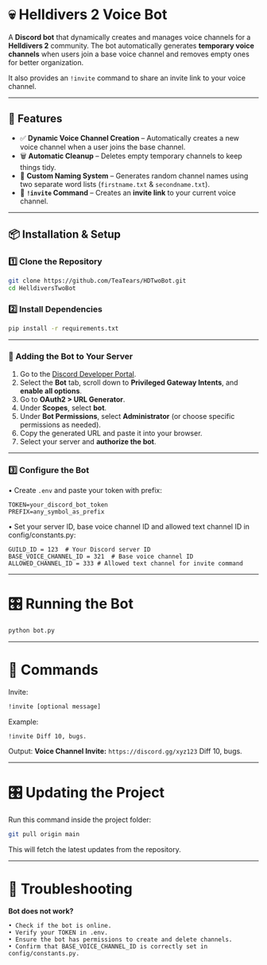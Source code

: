 # 💀 Helldivers 2 Voice Bot

A **Discord bot** that dynamically creates and manages voice channels for a **Helldivers 2** community. The bot automatically generates **temporary voice channels** when users join a base voice channel and removes empty ones for better organization.  

It also provides an `!invite` command to share an invite link to your voice channel.  

---

## 🚀 Features
- ✅ **Dynamic Voice Channel Creation** – Automatically creates a new voice channel when a user joins the base channel.
- 🗑 **Automatic Cleanup** – Deletes empty temporary channels to keep things tidy.
- 🎲 **Custom Naming System** – Generates random channel names using two separate word lists (`firstname.txt` & `secondname.txt`).
- 🔗 **`!invite` Command** – Creates an **invite link** to your current voice channel.

---

## 📦 Installation & Setup

### 1️⃣ Clone the Repository
```sh
git clone https://github.com/TeaTears/HDTwoBot.git
cd HelldiversTwoBot
```

### 2️⃣ Install Dependencies

```sh
pip install -r requirements.txt
```

---
### 🔗 Adding the Bot to Your Server
1. Go to the [Discord Developer Portal](https://discord.com/developers/applications).
2. Select the **Bot** tab, scroll down to **Privileged Gateway Intents**, and **enable all options**.
3. Go to **OAuth2 > URL Generator**.
4. Under **Scopes**, select **bot**.
5. Under **Bot Permissions**, select **Administrator** (or choose specific permissions as needed).
6. Copy the generated URL and paste it into your browser.
7. Select your server and **authorize the bot**.
---

### 3️⃣ Configure the Bot

• Create `.env` and paste your token with prefix:
```
TOKEN=your_discord_bot_token
PREFIX=any_symbol_as_prefix
```
• Set your server ID, base voice channel ID and allowed text channel ID in config/constants.py:

```
GUILD_ID = 123  # Your Discord server ID
BASE_VOICE_CHANNEL_ID = 321  # Base voice channel ID
ALLOWED_CHANNEL_ID = 333 # Allowed text channel for invite command
```
---
# 🎛 Running the Bot
```sh
python bot.py
```
---
# 🎤 Commands

Invite:
```sh
!invite [optional message]
```

Example:
```sh
!invite Diff 10, bugs.
```

Output:
**Voice Channel Invite:** `https://discord.gg/xyz123`
Diff 10, bugs.

---

# 🎛 Updating the Project
Run this command inside the project folder:
```sh
git pull origin main
```
This will fetch the latest updates from the repository.

---
# 🐞 Troubleshooting
**Bot does not work?**

	• Check if the bot is online.
	• Verify your TOKEN in .env.
	• Ensure the bot has permissions to create and delete channels.
	• Confirm that BASE_VOICE_CHANNEL_ID is correctly set in config/constants.py.